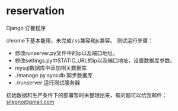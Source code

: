reservation
===========

Django 订餐程序

chrome下基本能用，未完成css兼容和js兼容。
测试运行步骤：
* 修改runserver.py文件中的ip以及端口地址。
* 修改settings.py中STATIC_URL的ip以及端口地址，设置数据库参数。
* mysql数据库中添加相关数据库
* ./manage.py syncdb 同步数据库
* ./runserver 运行测试服务器

初始数据和生产条件下的部署暂时未整理出来，有问题可以给我邮件：silegno@gmail.com
